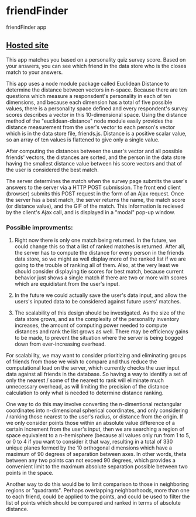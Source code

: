 # friendFinder
friendFinder app

## [Hosted site](https://fictivefriendfinder.herokuapp.com/)

This app matches you based on a personality quiz survey score. Based on your answers, you can see which friend in the data store who is the closes match to your answers.

This app uses a node module package called Euclidean Distance to determine the distance between vectors in n-space. Because there are ten questions which measure a responsdent's personality in each of ten dimensions, and because each dimension has a total of five possible values, there is a personality space defined and every respondent's survey scores describes a vector in this 10-dimensional space. Using the distance method of the "euclidean-distance" node module easily provides the distance measurement from the user's vector to each person's vector which is in the data store file, friends.js. Distance is a positive scalar value, so an array of ten values is flattened to give only a single value.

After computing the distances between the user's vector and all possible friends' vectors, the distances are sorted, and the person in the data store having the smallest distance value between his score vectors and that of the user is considered the best match.

The server determines the match when the survey page submits the user's answers to the server via a HTTP POST submission. The front end client (browser) submits this POST request in the form of an Ajax request. Once the server has a best match, the server returns the name, the match score (or distance value), and the GIF of the match. This information is recieved by the client's Ajax call, and is displayed in a "modal" pop-up window.

### Possible improvments:

1. Right now there is only one match being returned. In the future, we could change this so that a list of ranked matches is returned. After all, the server has to compute the distance for every person in the friends data store, so we might as well display more of the ranked list if we are going to the trouble of ranking all of them. Also, at the very least we should consider displaying tie scores for best match, because current behavior just shows a single match if there are two or more with scores which are equidistant from the user's input.

2. In  the future we could actually save the user's data input, and allow the users's inputed data to be considered against future users' matches.

3. The scalability of this design should be investigated. As the size of the data store grows, and as the complexity of the personality inventory increases, the amount of computing power needed to compute distances and rank the list grows as well. There may be efficiency gains to be made, to prevent the situation where the server is being bogged down from ever-increasing overhead.

For scalability, we may want to consider prioritizing and eliminating groups of friends from those we wish to compare and thus reduce the computational load on the server, which currently checks the user input data against all friends in the database. So having a way to identify a set of only the nearest / some of the nearest to rank will eliminate much unnecessary overhead, as will limiting the precision of the distance calculation to only what is needed to determine distance ranking.

One way to do this may involve converting the n-dimentional rectangular coordinates into n-dimensional spherical coordinates, and only considering / ranking those nearest to the user's radius, or distance from the origin. If we only consider points those within an absolute value difference of a certain increment from the user's input, then we are searching a region of space equivalent to a n-hemisphere (because all values only run from 1 to 5, or 0 to 4 if you want to consider it that way, resulting in a total of 330 unique planes formed by the 10 orthogonal dimensions which have a maximum of 90 degrees of separation between axes. In other words, theta between any two points can not exceed 90 degrees, which provides a convenient limit to the maximum absolute separation possible between two points in the space.

Another way to do this would be to limit comparison to those in neighboring regions or "quadrants". Perhaps overlapping neighborhoods, more than one to each friend, could be applied to the points, and could be used to filter the list of points which should be compared and ranked in terms of absolute distance.
